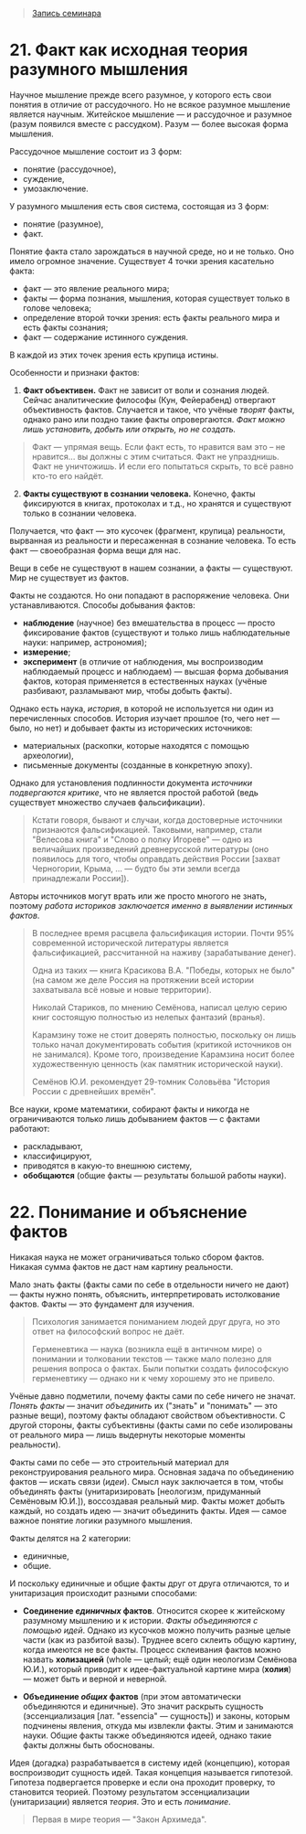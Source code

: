 > [Запись семинара](https://drive.google.com/open?id=0B_ciiYZxHJLScmNOWW1zb3dMeDA)


# 21. Факт как исходная теория разумного мышления

Научное мышление прежде всего разумное, у которого есть свои понятия в отличие от рассудочного.
Но не всякое разумное мышление является научным.
Житейское мышление — и рассудочное и разумное (разум появился вместе с рассудком).
Разум — более высокая форма мышления.

Рассудочное мышление состоит из 3 форм:
- понятие (рассудочное),
- суждение,
- умозаключение.

У разумного мышления есть своя система, состоящая из 3 форм:
- понятие (разумное),
- факт.

Понятие факта стало зарождаться в научной среде, но и не только.
Оно имело огромное значение.
Существует 4 точки зрения касательно факта:
- факт — это явление реального мира;
- факты — форма познания, мышления, которая существует только в голове человека;
- определение второй точки зрения: есть факты реального мира и есть факты сознания;
- факт — содержание истинного суждения.

В каждой из этих точек зрения есть крупица истины.

Особенности и признаки фактов:
1. __Факт объективен.__
Факт не зависит от воли и сознания людей.
Сейчас аналитические философы (Кун, Фейерабенд) отвергают объективность фактов.
Случается и такое, что учёные _творят_ факты, однако рано или поздно такие факты опровергаются.
_Факт можно лишь установить, добыть или открыть, но не создать._
  > Факт — упрямая вещь.
  > Если факт есть, то нравится вам это – не нравится... вы должны с этим считаться.
  > Факт не упразднишь.
  > Факт не уничтожишь.
  > И если его попытаться скрыть, то всё равно кто-то его найдёт.

2. __Факты существуют в сознании человека.__
Конечно, факты фиксируются в книгах, протоколах и т.д., но хранятся и существуют только в сознании человека.


Получается, что факт — это кусочек (фрагмент, крупица) реальности, вырванная из реальности и пересаженная в сознание человека.
То есть факт — своеобразная форма вещи для нас.

Вещи в себе не существуют в нашем сознании, а факты — существуют.
Мир не существует из фактов.

Факты не создаются.
Но они попадают в распоряжение человека.
Они устанавливаются.
Способы добывания фактов:
- __наблюдение__ (научное) без вмешательства в процесс — просто фиксирование фактов (существуют и только лишь наблюдательные науки: например, астрономия);
- __измерение__;
- __эксперимент__ (в отличие от наблюдения, мы воспроизводим наблюдаемый процесс и наблюдаем) — высшая форма добывания фактов, которая применяется в естественных науках (учёные разбивают, разламывают мир, чтобы добыть факты).

Однако есть наука, _история_, в которой не используется ни один из перечисленных способов.
История изучает прошлое (то, чего нет — было, но нет) и добывает факты из исторических источников:
- материальных (раскопки, которые находятся с помощью археологии),
- письменные документы (созданные в конкретную эпоху).

Однако для установления подлинности документа _источники подвергаются критике_, что не является простой работой (ведь существует множество случаев фальсификации).
> Кстати говоря, бывают и случаи, когда достоверные источники признаются фальсификацией.
> Таковыми, например, стали "Велесова книга" и "Слово о полку Игореве" — одно из величайших произведений древнерусской литературы (оно появилось для того, чтобы оправдать действия России [захват Черногории, Крыма, ... — будто бы эти земли всегда принадлежали России]).

Авторы источников могут врать или же просто многого не знать, поэтому _работа историков заключается именно в выявлении истинных фактов_.
> В последнее время расцвела фальсификация истории.
> Почти 95% современной исторической литературы является фальсификацией, рассчитанной на наживу (зарабатывание денег).
>
> Одна из таких — книга Красикова В.А. "Победы, которых не было" (на самом же деле Россия на протяжении всей истории захватывала всё новые и новые территории).
>
> Николай Стариков, по мнению Семёнова, написал целую серию книг состоящую полностью из нелепых фантазий (вранья).
>
> Карамзину тоже не стоит доверять полностью, поскольку он лишь только начал документировать события (критикой источников он не занимался).
> Кроме того, произведение Карамзина носит более художественную ценность (как памятник исторической науки).
>
> Семёнов Ю.И. рекомендует 29-томник Соловьёва "История России с древнейших времён".

Все науки, кроме математики, собирают факты и никогда не ограничиваются только лишь добыванием фактов — с фактами работают:
- раскладывают,
- классифицируют,
- приводятся в какую-то внешнюю систему,
- __обобщаются__ (общие факты — результаты большой работы науки).


# 22. Понимание и объяснение фактов

 Никакая наука не может ограничиваться только сбором фактов.
Никакая сумма фактов не даст нам картину реальности.

Мало знать факты (факты сами по себе в отдельности ничего не дают) — факты нужно понять, объяснить, интерпретировать истолкование фактов.
Факты — это фундамент для изучения.
> Психология занимается пониманием людей друг друга, но это ответ на философский вопрос не даёт.
>
> Герменевтика — наука (возникла ещё в античном мире) о понимании и толковании текстов — также мало полезно для решения вопроса о фактах.
> Были попытки создать философскую герменевтику — однако ни к чему хорошему это не привело.

Учёные давно подметили, почему факты сами по себе ничего не значат.
_Понять факты_ — значит _объединить_ их ("знать" и "понимать" — это разные вещи), поэтому факты обладают свойством объективности.
С другой стороны, факты субъективны (факты сами по себе изолированы от реального мира — лишь выдернуты некоторые моменты реальности).

Факты сами по себе — это строительный материал для реконструирования реального мира.
Основная задача по объединению фактов — искать связи (_идеи_).
Смысл наук заключается в том, чтобы объединять факты (унитаризировать [неологизм, придуманный Семёновым Ю.И.]), воссоздавая реальный мир.
Факты может добыть каждый, но создать идею — значит объединить факты.
Идея — самое важное понятие логики разумного мышления.

Факты делятся на 2 категории:
- единичные,
- общие.

И поскольку единичные и общие факты друг от друга отличаются, то и унитаризация происходит разными способами:

- __Соединение _единичных_ фактов__.
Относится скорее к житейскому разумному мышлению и к истории.
_Факты объединяются с помощью идей_.
Однако из кусочков можно получить разные целые части (как из разбитой вазы).
Труднее всего склеить общую картину, когда имеются не все факты.
Процесс склеивания фактов можно назвать __холизацией__ (whole — целый; ещё один неологизм Семёнова Ю.И.), который приводит к идее-фактуальной картине мира (__холия__) — может быть и верной и неверной.

- __Объединение _общих_ фактов__ (при этом автоматически объединяются и единичные).
Это значит раскрыть сущность (эссенциализация [лат. "essencia" — сущность]) и законы, которым подчинены явления, откуда мы извлекли факты.
Этим и занимаются науки.
Общие факты также объединяются идеей, однако такие факты должны быть обоснованы.

Идея (догадка) разрабатывается в систему идей (концепцию), которая воспроизводит сущность идей.
Такая концепция называется гипотезой.
Гипотеза подвергается проверке и если она проходит проверку, то становится теорией.
Поэтому результатом эссенциализации (унитаризации) является _теория_.
Это и есть _понимание_.

> Первая в мире теория — "Закон Архимеда".